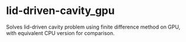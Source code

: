 lid-driven-cavity_gpu
=====================

Solves lid-driven cavity problem using finite difference method on GPU, with equivalent CPU version for comparison.